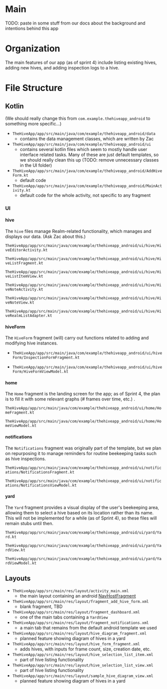 # Main

TODO: paste in some stuff from our docs about the background and intentions behind this app

# Organization

The main features of our app (as of sprint 4) include listing existing hives,
adding new hives, and adding inspection logs to a hive. 

# File Structure

## Kotlin

(We should really change this from `com.example.thehiveapp_android` to something
more specific...)

* `TheHiveApp/app/src/main/java/com/example/thehiveapp_android/data`
  - contains the data management classes, which are written by Zac
* `TheHiveApp/app/src/main/java/com/example/thehiveapp_android/ui`
  - contains several kotlin files which seem to mostly handle user interface
    related tasks. Many of these are just default templates, so we should really
    clean this up (TODO: remove unnecessary classes in the UI folder)
* `TheHiveApp/app/src/main/java/com/example/thehiveapp_android/AddHiveForm.kt`
  - default code
* `TheHiveApp/app/src/main/java/com/example/thehiveapp_android/MainActivity.kt`
  - default code for the whole activity, not specific to any fragment

### UI

#### hive

The `hive` files manage Realm-related functionality, which manages and displays
our data. (Ask Zac about this.)

`TheHiveApp/app/src/main/java/com/example/thehiveapp_android/ui/hive/HiveEditorActivity.kt`

`TheHiveApp/app/src/main/java/com/example/thehiveapp_android/ui/hive/HiveListFragment.kt`

`TheHiveApp/app/src/main/java/com/example/thehiveapp_android/ui/hive/HiveListItemView.kt`

`TheHiveApp/app/src/main/java/com/example/thehiveapp_android/ui/hive/HiveNoteActivity.kt`

`TheHiveApp/app/src/main/java/com/example/thehiveapp_android/ui/hive/HiveNoteView.kt`

`TheHiveApp/app/src/main/java/com/example/thehiveapp_android/ui/hive/HiveRealmListAdapter.kt`

#### hiveForm

The `HiveForm` fragment (will) carry out functions related to adding and
modifying hive instances.

* `TheHiveApp/app/src/main/java/com/example/thehiveapp_android/ui/hiveForm/InspectionFormFragment.kt`

* `TheHiveApp/app/src/main/java/com/example/thehiveapp_android/ui/hiveForm/HiveFormViewModel.kt`

#### home

The `Home` fragment is the landing screen for the app; as of Sprint 4, the plan
is to fill it with some relevant graphs (# frames over time, etc.) .

`TheHiveApp/app/src/main/java/com/example/thehiveapp_android/ui/home/HomeFragment.kt`

`TheHiveApp/app/src/main/java/com/example/thehiveapp_android/ui/home/HomeViewModel.kt`

#### notifications

The `Notifications` fragment was originally part of the template, but we plan on
repurposing it to manage reminders for routine beekeeping tasks such as hive
inspections.

`TheHiveApp/app/src/main/java/com/example/thehiveapp_android/ui/notifications/NotificationsFragment.kt`

`TheHiveApp/app/src/main/java/com/example/thehiveapp_android/ui/notifications/NotificationsViewModel.kt`

#### yard

The `Yard` fragment provides a visual display of the user's beekeeping area,
allowing them to select a hive based on its location rather than its name. This
will not be implemented for a while (as of Sprint 4), so these files will remain
stubs until then.

`TheHiveApp/app/src/main/java/com/example/thehiveapp_android/ui/yard/Yard.kt`

`TheHiveApp/app/src/main/java/com/example/thehiveapp_android/ui/yard/YardView.kt`

`TheHiveApp/app/src/main/java/com/example/thehiveapp_android/ui/yard/YardViewModel.kt`

## Layouts

* `TheHiveApp/app/src/main/res/layout/activity_main.xml`
  - the main layout containing an android
    [NavHostFragment](https://developer.android.com/reference/androidx/navigation/fragment/NavHostFragment)
* `TheHiveApp/app/src/main/res/layout/fragment_add_hive_form.xml`
  - blank fragment, TBD
* `TheHiveApp/app/src/main/res/layout/fragment_dashboard.xml`
  - one of the main tabs containing a `YardView`
* `TheHiveApp/app/src/main/res/layout/fragment_notifications.xml`
  - a main tab that remains from the default android template we used
* `TheHiveApp/app/src/main/res/layout/hive_diagram_fragment.xml`
  - planned feature showing diagram of hives in a yard
* `TheHiveApp/app/src/main/res/layout/hive_form_fragment.xml`
  - adds hives, with inputs for frame count, size, creation date, etc.
* `TheHiveApp/app/src/main/res/layout/hive_selection_list_item.xml`
  - part of hive listing functionality
* `TheHiveApp/app/src/main/res/layout/hive_selection_list_view.xml`
  - part of hive listing functionality
* `TheHiveApp/app/src/main/res/layout/sample_hive_diagram_view.xml`
  - planned feature showing diagram of hives in a yard
